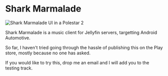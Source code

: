 # Shark Marmalade

![Shark Marmalade UI in a Polestar 2](https://www.bendardenne.be/img/sharkmarmelade.png)

Shark Marmalade is a music client for Jellyfin servers, targetting Android Automotive. 

So far, I haven't tried going through the hassle of publishing this on the Play store, mostly because no one has asked.

If you would like to try this, drop me an email and I will add you to the testing track. 
